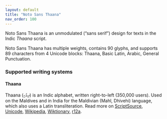```yaml
---
layout: default
title: "Noto Sans Thaana"
nav_order: 100
---
```

Noto Sans Thaana is an unmodulated (“sans serif”) design for texts in the Indic _Thaana_ script. 

Noto Sans Thaana has multiple weights, contains 90 glyphs, and supports 89 characters from 4 Unicode blocks: Thaana, Basic Latin, Arabic, General Punctuation.


### Supported writing systems


#### Thaana

Thaana (<span class='autonym'>ދިވެހި</span>) is an Indic alphabet, written right-to-left (350,000 users). Used on the Maldives and in India for the Maldivian (Mahl, Dhivehi) language, which also uses a Latin transliteration. Read more on [ScriptSource](https://scriptsource.org/scr/Thaa), [Unicode](https://www.unicode.org/versions/Unicode13.0.0/ch13.pdf#G26451), [Wikipedia](https://en.wikipedia.org/wiki/ISO_15924:Thaa), [Wiktionary](https://en.wiktionary.org/wiki/Category:Thaana_script), [r12a](https://r12a.github.io/scripts/links?iso=Thaa).

